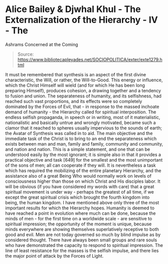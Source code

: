 # Alice Bailey & Djwhal Khul - The Externalization of the Hierarchy - IV - The
Ashrams Concerned at the Coming

> Source: https://www.bibliotecapleyades.net/SOCIOPOLITICA/exter/exte1279.html

It must be remembered that synthesis is an aspect of the first divine characteristic, the Will, or rather, the Will-to-Good. This energy or influence, which the Christ Himself will wield (and for which He has been long preparing Himself), produces cohesion, a drawing together and a tendency to fusion and union. The separateness of humanity, and its selfishness, had reached such vast proportions, and its effects were so completely dominated by the Forces of Evil, that - in response to the massed inchoate demand of humanity - the Hierarchy called for spiritual interposition. The endless selfish propaganda, in speech or in writing, most of it materialistic, nationalistic and basically untrue and wrongly motivated, became such a clamor that it reached to spheres usually impervious to the sounds of earth; the Avatar of Synthesis was called in to aid.
The main objective and the immediate task of the Christ is to bring to an end the separateness which exists between man and man, family and family, community and community, and nation and nation. This is a simple statement, and one that can be understood easily by the most ignorant; it is simple also in that it provides a practical objective and task [649] for the smallest and the most unimportant of the sons of men; all can cooperate if they will. It is nevertheless a task which has required the mobilizing of the entire planetary Hierarchy, and the assistance also of a great Being Who would normally work on levels of consciousness higher than those on which Christ and His disciples labor.
It will be obvious (if you have considered my words with care) that a great spiritual movement is under way - perhaps the greatest of all time, if we except the great spiritual crisis which brought the fourth kingdom into being, the human kingdom. I have mentioned above only three of the most important results for which the Hierarchy hopes. Humanity is deemed to have reached a point in evolution where much can be done, because the minds of men - for the first time on a worldwide scale - are sensitive to spiritual impression; the opportunity of the moment is unique, because minds everywhere are showing themselves superlatively receptive to both good and evil. Men are not today governed so much by blind impulse as by considered thought. There have always been small groups and rare souls who have demonstrated the capacity to respond to spiritual impression. The line of least resistance for the masses is the selfish impulse, and there lies the major point of attack by the Forces of Light.
